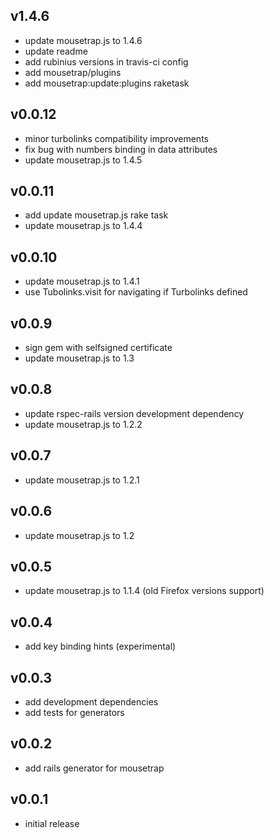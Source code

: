 ## v1.4.6

* update mousetrap.js to 1.4.6
* update readme
* add rubinius versions in travis-ci config
* add mousetrap/plugins
* add mousetrap:update:plugins raketask

## v0.0.12

* minor turbolinks compatibility improvements
* fix bug with numbers binding in data attributes
* update mousetrap.js to 1.4.5

## v0.0.11

* add update mousetrap.js rake task
* update mousetrap.js to 1.4.4

## v0.0.10

* update mousetrap.js to 1.4.1
* use Tubolinks.visit for navigating if Turbolinks defined

## v0.0.9

* sign gem with selfsigned certificate
* update mousetrap.js to 1.3

## v0.0.8

* update rspec-rails version development dependency
* update mousetrap.js to 1.2.2

## v0.0.7

* update mousetrap.js to 1.2.1

## v0.0.6

* update mousetrap.js to 1.2

## v0.0.5

* update mousetrap.js to 1.1.4 (old Firefox versions support)

## v0.0.4

* add key binding hints (experimental)

## v0.0.3

* add development dependencies
* add tests for generators

## v0.0.2

* add rails generator for mousetrap

## v0.0.1

* initial release
